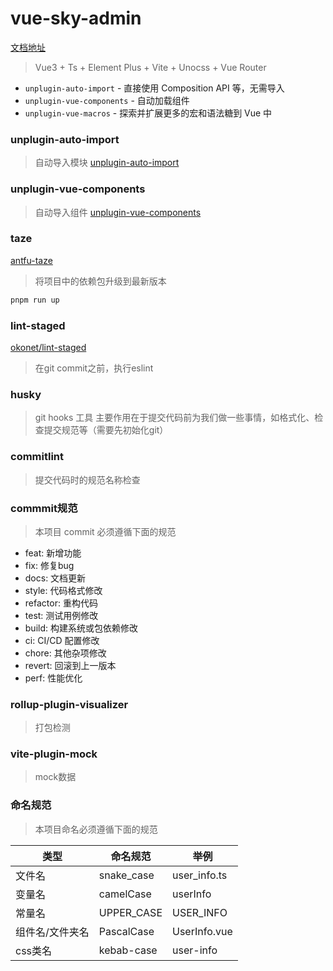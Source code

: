 # vue-sky-admin


[文档地址](https://earnest-sorbet-6777f5.netlify.app/)

> Vue3 + Ts + Element Plus + Vite + Unocss + Vue Router

+ `unplugin-auto-import` - 直接使用 Composition API 等，无需导入
+ `unplugin-vue-components` - 自动加载组件
+ `unplugin-vue-macros` - 探索并扩展更多的宏和语法糖到 Vue 中

### unplugin-auto-import
> 自动导入模块
> [unplugin-auto-import](https://github.com/antfu/unplugin-auto-import)

### unplugin-vue-components
> 自动导入组件
> [unplugin-vue-components](https://github.com/antfu/vite-plugin-components)


### taze
[antfu-taze](https://github.com/antfu/taze)
> 将项目中的依赖包升级到最新版本

```bash
pnpm run up
```

### lint-staged
[okonet/lint-staged](https://github.com/okonet/lint-stagedhttps://github.com/okonet/lint-staged)
> 在git commit之前，执行eslint

### husky
> git hooks 工具
> 主要作用在于提交代码前为我们做一些事情，如格式化、检查提交规范等（需要先初始化git）

### commitlint
> 提交代码时的规范名称检查

### commmit规范
> 本项目 commit 必须遵循下面的规范

+ feat: 新增功能
+ fix: 修复bug
+ docs: 文档更新
+ style:  代码格式修改
+ refactor:  重构代码
+ test:  测试用例修改
+ build:  构建系统或包依赖修改
+ ci:  CI/CD 配置修改
+ chore:  其他杂项修改
+ revert:  回滚到上一版本
+ perf:  性能优化

### rollup-plugin-visualizer
> 打包检测

### vite-plugin-mock
> mock数据

### 命名规范
> 本项目命名必须遵循下面的规范

| 类型       | 命名规范       | 举例           |
|----------|------------|--------------|
| 文件名      | snake_case | user_info.ts |
| 变量名      | camelCase  | userInfo     |
| 常量名      | UPPER_CASE | USER_INFO    |
| 组件名/文件夹名 | PascalCase | UserInfo.vue |
| css类名    | kebab-case | user-info    |
